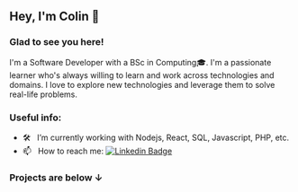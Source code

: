 ## Hey, I'm Colin 👋


### Glad to see you here! &nbsp;

I'm a Software Developer with a BSc in Computing🎓. I'm a passionate learner who's always willing to learn and work across technologies and domains. I love to explore new technologies and leverage them to solve real-life problems. 



### Useful info:

- 🛠 &nbsp; I’m currently working with Nodejs, React, SQL, Javascript, PHP, etc.
- 📫 &nbsp; How to reach me: [![Linkedin Badge](https://img.shields.io/badge/-LinkedIn-0e76a8?style=flat-square&logo=Linkedin&logoColor=white)](www.linkedin.com/in/colin-m-8b17641ba
)



<!--
<code><img height="25" src="https://raw.githubusercontent.com/github/explore/80688e429a7d4ef2fca1e82350fe8e3517d3494d/topics/sass/sass.png" alt="sass"></code>
-->

### Projects are below ↓ 

